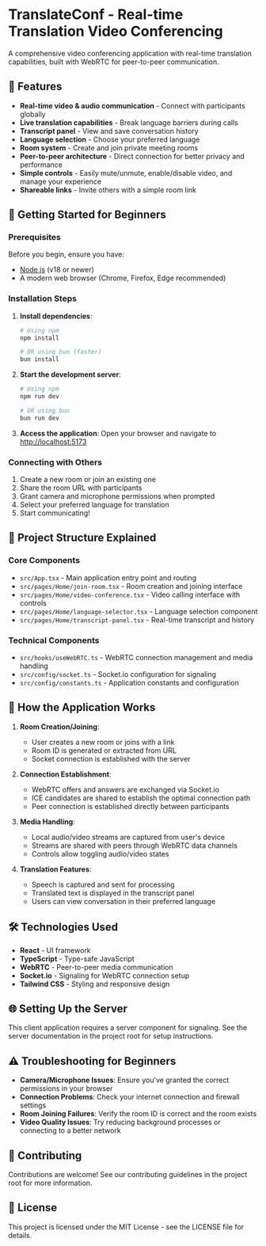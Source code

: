# TranslateConf - Real-time Translation Video Conferencing

A comprehensive video conferencing application with real-time translation capabilities, built with WebRTC for peer-to-peer communication.

## 🌟 Features

- **Real-time video & audio communication** - Connect with participants globally
- **Live translation capabilities** - Break language barriers during calls
- **Transcript panel** - View and save conversation history
- **Language selection** - Choose your preferred language
- **Room system** - Create and join private meeting rooms
- **Peer-to-peer architecture** - Direct connection for better privacy and performance
- **Simple controls** - Easily mute/unmute, enable/disable video, and manage your experience
- **Shareable links** - Invite others with a simple room link

## 🚀 Getting Started for Beginners

### Prerequisites

Before you begin, ensure you have:

- [Node.js](https://nodejs.org/) (v18 or newer)
- A modern web browser (Chrome, Firefox, Edge recommended)

### Installation Steps

1. **Install dependencies**:

   ```bash
   # Using npm
   npm install

   # OR using bun (faster)
   bun install
   ```

2. **Start the development server**:

   ```bash
   # Using npm
   npm run dev

   # OR using bun
   bun run dev
   ```

3. **Access the application**:
   Open your browser and navigate to [http://localhost:5173](http://localhost:5173)

### Connecting with Others

1. Create a new room or join an existing one
2. Share the room URL with participants
3. Grant camera and microphone permissions when prompted
4. Select your preferred language for translation
5. Start communicating!

## 🧰 Project Structure Explained

### Core Components

- `src/App.tsx` - Main application entry point and routing
- `src/pages/Home/join-room.tsx` - Room creation and joining interface
- `src/pages/Home/video-conference.tsx` - Video calling interface with controls
- `src/pages/Home/language-selector.tsx` - Language selection component
- `src/pages/Home/transcript-panel.tsx` - Real-time transcript and history

### Technical Components

- `src/hooks/useWebRTC.ts` - WebRTC connection management and media handling
- `src/config/socket.ts` - Socket.io configuration for signaling
- `src/config/constants.ts` - Application constants and configuration

## 🔄 How the Application Works

1. **Room Creation/Joining**:

   - User creates a new room or joins with a link
   - Room ID is generated or extracted from URL
   - Socket connection is established with the server

2. **Connection Establishment**:

   - WebRTC offers and answers are exchanged via Socket.io
   - ICE candidates are shared to establish the optimal connection path
   - Peer connection is established directly between participants

3. **Media Handling**:

   - Local audio/video streams are captured from user's device
   - Streams are shared with peers through WebRTC data channels
   - Controls allow toggling audio/video states

4. **Translation Features**:
   - Speech is captured and sent for processing
   - Translated text is displayed in the transcript panel
   - Users can view conversation in their preferred language

## 🛠️ Technologies Used

- **React** - UI framework
- **TypeScript** - Type-safe JavaScript
- **WebRTC** - Peer-to-peer media communication
- **Socket.io** - Signaling for WebRTC connection setup
- **Tailwind CSS** - Styling and responsive design

## 🌐 Setting Up the Server

This client application requires a server component for signaling. See the server documentation in the project root for setup instructions.

## ⚠️ Troubleshooting for Beginners

- **Camera/Microphone Issues**: Ensure you've granted the correct permissions in your browser
- **Connection Problems**: Check your internet connection and firewall settings
- **Room Joining Failures**: Verify the room ID is correct and the room exists
- **Video Quality Issues**: Try reducing background processes or connecting to a better network

## 🤝 Contributing

Contributions are welcome! See our contributing guidelines in the project root for more information.

## 📄 License

This project is licensed under the MIT License - see the LICENSE file for details.
